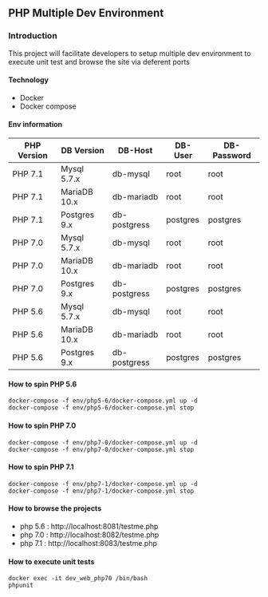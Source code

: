 
## PHP Multiple Dev Environment

### Introduction
This project will facilitate developers to setup multiple dev environment to execute unit test and browse the site via deferent ports

#### Technology 
 - Docker
 - Docker compose 
 
#### Env information 

| PHP Version  | DB Version | DB-Host | DB-User | DB-Password |
| ------------- | ------------- |------------- | ------------- | ------------- |
| PHP 7.1  | Mysql 5.7.x  | db-mysql | root | root  |
| PHP 7.1  | MariaDB 10.x  | db-mariadb | root | root  |
| PHP 7.1  | Postgres 9.x  | db-postgress |postgres | postgres  |
| PHP 7.0  | Mysql 5.7.x  | db-mysql | root | root  |
| PHP 7.0  | MariaDB 10.x  | db-mariadb | root | root  |
| PHP 7.0  | Postgres 9.x  | db-postgress | postgres | postgres  |
| PHP 5.6  | Mysql 5.7.x  | db-mysql | root | root  |
| PHP 5.6  | MariaDB 10.x  | db-mariadb | root | root  |
| PHP 5.6  | Postgres 9.x  | db-postgress | postgres | postgres  |


#### How to spin PHP 5.6
    docker-compose -f env/php5-6/docker-compose.yml up -d
    docker-compose -f env/php5-6/docker-compose.yml stop

#### How to spin PHP 7.0
    docker-compose -f env/php7-0/docker-compose.yml up -d
    docker-compose -f env/php7-0/docker-compose.yml stop
    
#### How to spin PHP 7.1
    docker-compose -f env/php7-1/docker-compose.yml up -d
    docker-compose -f env/php7-1/docker-compose.yml stop  

#### How to browse the projects 
 - php 5.6 : http://localhost:8081/testme.php
 - php 7.0 : http://localhost:8082/testme.php
 - php 7.1 : http://localhost:8083/testme.php
 
#### How to execute unit tests
    docker exec -it dev_web_php70 /bin/bash
    phpunit
